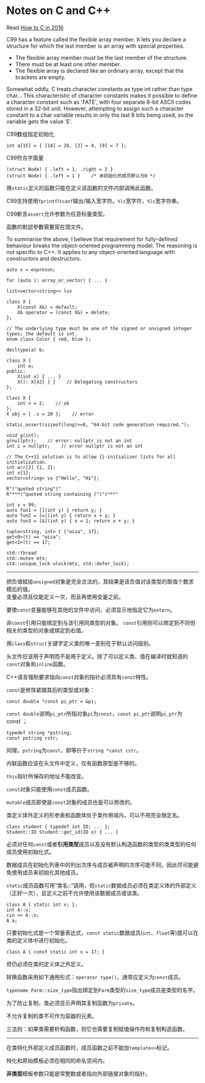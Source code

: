 Notes on C and C++
===

Read [How to C in 2016](https://matt.sh/howto-c)

C99 has a feature called the flexible array member. It lets you declare a structure for which the last member is an array with special properties.

  * The flexible array member must be the last member of the structure.
  * There must be at least one other member.
  * The flexible array is declared like an ordinary array, except that the brackets are empty.

Somewhat oddly, C treats character constants as type int rather than type char... This characteristic of character constants makes it possible to define a character constant such as 'FATE', with four separate 8-bit ASCII codes stored in a 32-bit unit. However, attempting to assign such a character constant to a char variable results in only the last 8 bits being used, so the variable gets the value 'E'.

C99数组指定初始化

    int a[15] = { [14] = 28, [2] = 4, [9] = 7 };
    
C99符合字面量

    (struct Node) { .left = 1, .right = 2 }
    (struct Node) { .left = 1 }    /* 未初始化的成员默认为0 */

用`static`定义的函数只能在定义该函数的文件内部调用此函数。

C99支持使用`fprintf`/`scanf`输出/输入宽字符。`%lc`宽字符，`%ls`宽字符串。

C99断言`assert`允许参数为任意标量类型。

函數的默認參數需要寫在頭文件。

To summarise the above, I believe that requirement for fully-defined behaviour breaks the object-oriented programming model. The reasoning is not specific to C++. It applies to any object-oriented language with constructors and destructors.

    auto x = expreson;

    for (auto i: array_or_vector) { ... }
    
    list<vector<string>> lvs
    
    class X {
        X(const X&) = default;
        X& operator = (const X&) = delete;
    };

    // The underlying type must be one of the signed or unsigned integer types; the default is int.
    enum class Color { red, blue };
    
    decltype(a) b;
    
    class X {
        int a;
    public:
        X(int x) { ... }
        X(): X{42} { }    // Delegating constructors
    };
    
    Class X {
        int v = 2;    // ok
    };
    X obj = { .v = 20 };    // error
    
    static_assert(sizeof(long)>=8, "64-bit code generation required.");

    void g(int);
    g(nullptr);    // error: nullptr is not an int
    int i = nullptr;    // error nullptr is not an int

    // The C++11 solution is to allow {}-initializer lists for all initialization.
    int arr[2] {1, 2};
    int x{1};
    vector<string> vs {"Hello", "Hi"};
    
    R"("quoted string")"
    R"***("quoted string containing (")")***"

    int x = 99;
    auto fun1 = [](int y) { return y; }
    auto fun2 = [=](int y) { return x + y; }
    auto fun3 = [&](int y) { x = 1; return x + y; }

    tuple<string, int> t {"wiza", 17};
    get<0>(t) == "wiza";
    get<1>(t) == 17;
    
    std::thread
    std::mutex mtx;
    std::unique_lock ulock(mtx, std::defer_lock);

---

把负值赋给`unsigned`对象是完全合法的，其结果是该负值对该类型的取值个数求模后的值。<br />
变量必须且仅能定义一次，而且再使用变量之前。

要使`const`变量能够在其他的文件中访问，必须显示地指定它为`extern`。

非`const`引用只能绑定到与该引用同类型的对象。
`const`引用则可以绑定到不同但相关的类型的对象或绑定到右值。

用`class`和`struct`关键字定义类的唯一差别在于默认访问级别。

头文件应该用于声明而不是用于定义。除了可以定义类、值在编译时就知道的`const`对象和`inline`函数。

C++语言强制要求指向`const`对象的指针必须具有`const`特性。

`const`是修饰紧跟其后的类型或对象：

    const double *const pi_ptr = &pi;
    
`const double`说明`pi_ptr`所指对象`pi`为`const`，`const pi_ptr`说明`pi_ptr`为const`；

    typedef string *pstring;
    const pstring cstr;
    
同理，`pstring`为`const`，即等价于`string *const cstr`。

内联函数应该在头文件中定义，仅有函数原型是不够的。

`this`指针所保存的地址不能改变。

`const`对象只能使用`const`成员函数。

`mutable`成员即使是`const`对象的成员也是可以修改的。

类定义体外定义的形参表和函数体处于类作用域内，可以不用完全限定名。

    class student { typedef int ID; ... };
    Student::ID Student::get_id(ID x) { ... }

必须对任何`const`或者**引用类型**成员以及没有默认构造函数的类型的类类型的任何成员使用初始化式。

数据成员在初始化列表中的列出次序与成员被声明的次序可能不同，因此尽可能避免使用成员来初始化其他成员。

`static`成员函数可用“类名::”调用，但`static`数据成员必须在类定义体的外部定义（正好一次），且定义之前不允许使用该数据成员或该类。
    
    class A { static int x; };
    int A::x;
    cin >> A::x;
    A a;
    
只要初始化式是一个常量表达式，`const static`数据成员(`int`、`float`等)就可以在类的定义体中进行初始化。

    class A { const static int x = 17; }
    
但仍必须在类的定义体之外定义。

转换函数采用如下通用形式：`operator type()`，通常应定义为`const`成员。

`typename Parm::size_type`指出绑定到`Parm`类型的`size_type`成员是类型的名字。

为了防止复制，类必须显示声明其复制函数为`private`。

不允许复制的类不可作为容器的元素。

三法则：如果类需要析构函数，则它也需要复制赋值操作符和复制构造函数。

---

在类特化外部定义成员函数时，成员函数之前不能加`template<>`标记。

特化和原始模板必须在相同的命名空间内。

**非类型**模板参数只能是常整数或者指向外部链接对象的指针。
